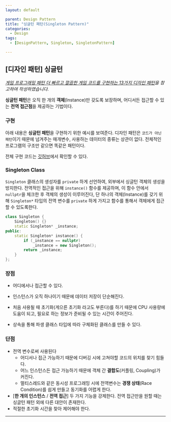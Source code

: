 ```yaml
---
layout: default

parent: Design Pattern
title: "싱글턴 패턴(Singleton Pattern)"
categories:
  - Design
tags:
  - [DesignPattern, Singleton, SingletonPattern]

---
```


## [디자인 패턴] 싱글턴

*[게임 프로그래밍 패턴 더 빠르고 깔끔한 게임 코드를 구현하는 13가지 디자인 패턴](http://www.hanbit.co.kr/store/books/look.php?p_code=B4342659595)을 참고하여 작성하였습니다.*



**싱글턴 패턴**은 오직 한 개의 **객체**(Instance)만 갖도록 보장하며, 어디서든 접근할 수 있는 **전역 접근점**을 제공하는 기법이다.



### 구현

아래 내용은 **싱글턴 패턴**을 구현하기 위한 예시를 보여준다. 디자인 패턴은 `코드가 아닌 패턴`이기 때문에 넘겨주는 매개변수, 사용하는 데이터의 종류는 상관이 없다. 전체적인 프로그램의 구조만 같으면 똑같은 패턴이다.

전체 구현 코드는 [깃허브]( https://github.com/JangHyeonJun/CPPStudy/blob/master/CPPStudy/singleton_pattern.cpp)에서 확인할 수 있다.



### Singleton Class

`Singleton` 클래스의 생성자를 `private` 하게 선언하여, 외부에서 싱글턴 객체의 생성을 방지한다. 전역적인 접근을 위해 `instance()` 함수를 제공하며, 이 함수 안에서 `nullptr`을 체크한 후 객체의 생성이 이루어진다, 단 하나의 객체(Instance)를 갖기 위해 `Singleton*` 타입의 전역 변수를 `private` 하게 가지고 함수를 통해서 객체에게 접근할 수 있도록한다.

```c++
class Singleton {
	Singleton() {}
	static Singleton* _instance;
public:
	static Singleton* instance() {
		if (_instance == nullptr)
			_instance = new Singleton();
		return _instance;
	}
};
```





### 장점

- 어디에서나 접근할 수 있다.

- 인스턴스가 오직 하나이기 때문에 데이터 저장이 단순해진다.

- 처음 사용될 때 초기화(게으른 초기화 라고도 부른다)를 하기 때문에 CPU 사용량에 도움이 되고, 필요로 하는 정보가 준비될 수 있는 시간이 주어진다.

- 상속을 통해 파생 클래스 타입에 따라 구체화된 클래스를 만들 수 있다.



### 단점

- 전역 변수로써 사용된다
  - 어디서나 접근 가능하기 때문에 디버깅 시에 고쳐야할 코드의 위치를 찾기 힘들다.
  - 어느 인스턴스든 접근 가능하기 때문에 객체 간 **결합도**(커플링, Coupling)가 커진다.
  - 멀티스레드와 같은 동시성 프로그래밍 시에 전역변수는 **경쟁 상태**(Race Condition)를 쉽게 만들고 동기화를 어렵게 한다.
- [**한 개의 인스턴스** / **전역 접근**] 두 가지 기능을 강제한다. 전역 접근만을 원할 때는 싱글턴 패턴 외에 다른 대안이 존재한다.
- 적절한 초기화 시간을 찾아 제어해야 한다.

---

  


